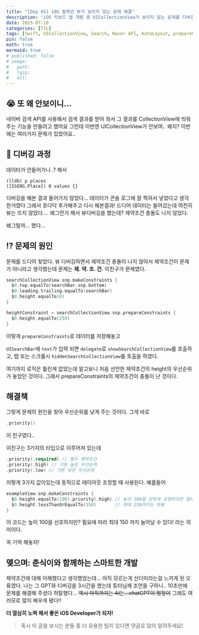 ```yaml
---
title: "[Day 45] iOS 컬렉션 뷰가 보이지 않는 문제 해결"
description: "iOS 킥보드 앱 개발 중 UICollectionView가 보이지 않는 문제를 디버깅하고 해결 과정."
date: 2025-07-18
categories: [TIL]
tags: [Swift, UICollectionView, Search, Naver API, AutoLayout, prepareConstraints, priority]
pin: false
math: true
mermaid: true
# published: false
# image:
#   path:
#   lqip: 
#   alt: 
---
```


## 😭 또 왜 안보이니...

네이버 검색 API를 사용해서 검색 결과를 받아 와서 그 결과를 CollectionView에 띄워주는 기능을 만들려고 했어요
그런데 이번엔 UICollectionView가 안보여.. 왜지? 
이번에는 여러가지 문제가 있었어요..

## 🐞 디버깅 과정

데이터가 안들어가나..? 해서
```lldb
(lldb) p places
([SSENG.Place]) 0 values {}
```
디버깅을 해본 결과 들어가지 않았다... 데이터가 콘솔 로그에 잘 찍혀서 넣었다고 생각한거였다
그래서 호다닥 추가해주고 다시 해본결과! 드디어 데이터는 들어갔는데 
여전히 뷰는 뜨지 않았다.... 왜그런가 해서 뷰디버깅을 했는데? 제약조건 충돌도 나지 않았다.

왜그럴까... 했다...

## ⁉️ 문제의 원인

문제를 드디어 찾았다. 뷰 디버깅하면서 제약조건 충돌이 나지 않아서 제약조건이 문제가 아니라고 생각했는데
문제는 **제. 약. 조. 건.** 이친구가 문제였다.

```swift
searchCollectionView.snp.makeConstraints {
  $0.top.equalTo(searchBar.snp.bottom)
  $0.leading.trailing.equalTo(searchBar)
  $0.height.equalTo(0)
}

heightConstraint = searchCollectionView.snp.prepareConstraints {
  $0.height.equalTo(250)
}
```
이렇게 `prepareConstraints`로 데이터를 저장해놓고 

 `UISearchBar`에 `text`가 입력 되면 `delegate`로 `showSearchCollectionView`를 호출하고, 탭 또는 스크롤시 `hiddenSearchCollectionView`를 호출을 하였다.

 여기까지 로직은 틀린게 없었는데 알고보니 처음 선언한 제약조건의 height의 우선순위가 놓았던 것이다. 그래서 prepareConstraints의 제약조건이 충돌이 난 것이다.

## 해결책

그렇게 문제의 원인을 찾아 우선순위를 낮게 주는 것이다. 그게 바로 
```swift
.priority()
```
이 친구였다..

이친구는 3가지의 타입으로 이루어져 있는데
```swift
.priority(.required) // 필수 제약조건
.priority(.high) // 기본 높은 우선순위
.priority(.low) // 기본 낮은 우선순위
```

이렇게 3가지 값이있는데 동적으로 레이아웃 조정할 때 사용된다. 예를들어
```swift
exampleView.snp.makeConstraints {
  $0.height.equalTo(100).priority(.high) // 높이 100을 강하게 요청하지만 절대는 아님
  $0.height.lessThanOrEqualTo(150)       // 최대 150까지는 허용
}
```
이 코드는 높이 100을 선호하지만? 필요에 따라 최대 150 까지 늘어날 수 있다! 라는 의미이다.

꼭 기억 해놓자!

## 맺으며: 춘식이와 함께하는 스마트한 개발

제약조건에 대해 이해했다고 생각했었는데... 아직 모르는게 산더미라는걸 느끼게 된 오류였다.
나는 그 GPT와 디버깅을 3시간을 했는데 튜터님께 조언을 구하니.. 10초만에 문제를 해결해 주셨다 허탈했다...
~~역시 아직까지는 AI는...chatGPT이 멍청이~~
그래도 여러모로 많이 배우게 됐다!!

**더 열심히 노력 해서 좋은 iOS Developer가 되자!**

> 혹시 이 글을 보시는 분들 중 더 유용한 팁이 있다면 댓글로 많이 알려주세요!